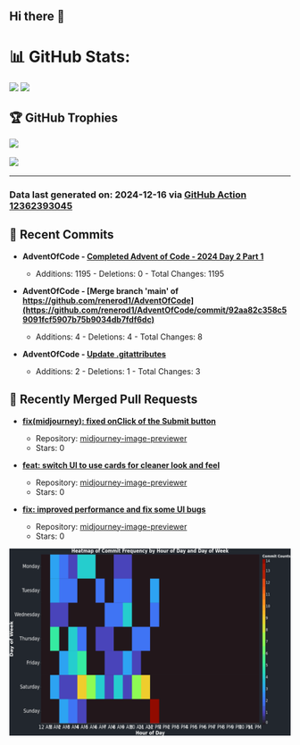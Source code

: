 ## Hi there 👋

<!--
**renerod1/renerod1** is a ✨ _special_ ✨ repository because its `README.md` (this file) appears on your GitHub profile.

Here are some ideas to get you started:

- 🔭 I’m currently working on ...
- 🌱 I’m currently learning ...
- 👯 I’m looking to collaborate on ...
- 🤔 I’m looking for help with ...
- 💬 Ask me about ...
- 📫 How to reach me: ...
- 😄 Pronouns: ...
- ⚡ Fun fact: ...
-->

# 📊 GitHub Stats:

![](https://github-readme-stats.vercel.app/api/?username=renerod1&hide_border=true&theme=transparent&show_icons=true&include_all_commits=true&exclude_repo=renerod1) ![](https://github-readme-stats.vercel.app/api/top-langs/?username=renerod1&hide_border=true&theme=transparent&layout=compact&langs_count=20&exclude_repo=renerod1&hide=git+attributes)

## 🏆 GitHub Trophies

![](https://github-profile-trophy.vercel.app/?username=renerod1&no-bg=true&no-frame=true)

![](https://skillicons.dev/icons?i=java,ts,godot,scss,kotlin,html,js,postgresql)

---

### Data last generated on: 2024-12-16 via [GitHub Action 12362393045](https://github.com/renerod1/renerod1/actions/runs/12362393045)


## 🚀 Recent Commits

- **AdventOfCode - [Completed Advent of Code - 2024 Day 2 Part 1](https://github.com/renerod1/AdventOfCode/commit/9f2cdc7a593ecc27245aea73ad1e0c9eb5a0bf9f)**
   - Additions: 1195 - Deletions: 0 - Total Changes: 1195

- **AdventOfCode - [Merge branch 'main' of https://github.com/renerod1/AdventOfCode](https://github.com/renerod1/AdventOfCode/commit/92aa82c358c59091fcf5907b75b9034db7fdf6dc)**
   - Additions: 4 - Deletions: 4 - Total Changes: 8

- **AdventOfCode - [Update .gitattributes](https://github.com/renerod1/AdventOfCode/commit/e46225f62bc49a250f1b7cb18e13c3c6494e9c59)**
   - Additions: 2 - Deletions: 1 - Total Changes: 3

## 🔀 Recently Merged Pull Requests

- **[fix(midjourney): fixed onClick of the Submit button](https://github.com/renerod1/midjourney-image-previewer/pull/12)**
   - Repository: [midjourney-image-previewer](https://github.com/renerod1/midjourney-image-previewer)
   - Stars: 0

- **[feat: switch UI to use cards for cleaner look and feel](https://github.com/renerod1/midjourney-image-previewer/pull/10)**
   - Repository: [midjourney-image-previewer](https://github.com/renerod1/midjourney-image-previewer)
   - Stars: 0

- **[fix: improved performance and fix some UI bugs](https://github.com/renerod1/midjourney-image-previewer/pull/9)**
   - Repository: [midjourney-image-previewer](https://github.com/renerod1/midjourney-image-previewer)
   - Stars: 0

![](DataVisuals/data.gif)

